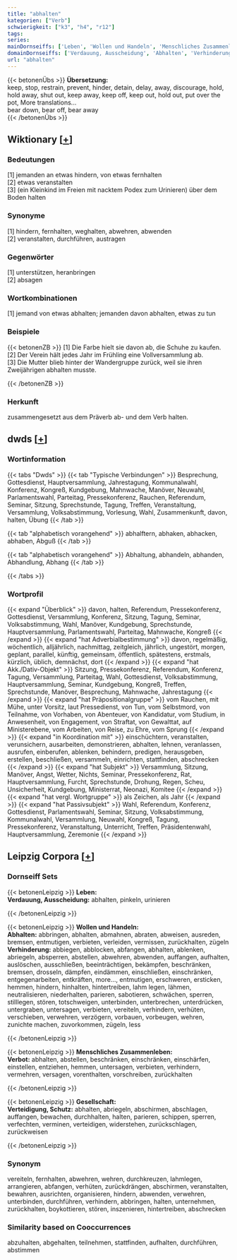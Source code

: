 ```yaml
---
title: "abhalten"
kategorien: ["Verb"]
schwierigkeit: ["k3", "h4", "r12"]
tags:
series:
mainDornseiffs: ['Leben', 'Wollen und Handeln', 'Menschliches Zusammenleben', 'Gesellschaft']
domainDornseiffs: ['Verdauung, Ausscheidung', 'Abhalten', 'Verhinderung', 'Verbot', 'Verteidigung, Schutz']
url: "abhalten"
---
```


{{< betonenÜbs >}}
**Übersetzung:**  
keep, stop, restrain, prevent, hinder, detain, delay, away, discourage, hold, hold away, shut out, keep away, keep  off, keep out, hold out, put over  the pot, More translations...  
bear down, bear  off, bear  away  
{{< /betonenÜbs >}}

## Wiktionary [[+](https://de.wiktionary.org/wiki/abhalten)]

### Bedeutungen
[1] jemanden an etwas hindern, von etwas fernhalten  
[2] etwas veranstalten  
[3] (ein Kleinkind im Freien mit nacktem Podex zum Urinieren) über dem Boden halten  

### Synonyme
[1] hindern, fernhalten, weghalten, abwehren, abwenden  
[2] veranstalten, durchführen, austragen  

### Gegenwörter
[1] unterstützen, heranbringen  
[2] absagen  

### Wortkombinationen
[1] jemand von etwas abhalten; jemanden davon abhalten, etwas zu tun  

### Beispiele
{{< betonenZB >}}
[1] Die Farbe hielt sie davon ab, die Schuhe zu kaufen.  
[2] Der Verein hält jedes Jahr im Frühling eine Vollversammlung ab.  
[3] Die Mutter blieb hinter der Wandergruppe zurück, weil sie ihren Zweijährigen abhalten musste.  

{{< /betonenZB >}}
### Herkunft
zusammengesetzt aus dem Präverb ab- und dem Verb halten.  



## dwds [[+](https://www.dwds.de/wb/abhalten)]

### Wortinformation
{{< tabs "Dwds" >}}
{{< tab "Typische Verbindungen" >}}
Besprechung, Gottesdienst, Hauptversammlung, Jahrestagung, Kommunalwahl, Konferenz, Kongreß, Kundgebung, Mahnwache, Manöver, Neuwahl, Parlamentswahl, Parteitag, Pressekonferenz, Rauchen, Referendum, Seminar, Sitzung, Sprechstunde, Tagung, Treffen, Veranstaltung, Versammlung, Volksabstimmung, Vorlesung, Wahl, Zusammenkunft, davon, halten, Übung
{{< /tab >}}

{{< tab "alphabetisch vorangehend" >}}
abhalftern, abhaken, abhacken, abhaben, Abguß
{{< /tab >}}

{{< tab "alphabetisch vorangehend" >}}
Abhaltung, abhandeln, abhanden, Abhandlung, Abhang
{{< /tab >}}

{{< /tabs >}}

### Wortprofil
{{< expand "Überblick" >}} davon, halten, Referendum, Pressekonferenz, Gottesdienst, Versammlung, Konferenz, Sitzung, Tagung, Seminar, Volksabstimmung, Wahl, Manöver, Kundgebung, Sprechstunde, Hauptversammlung, Parlamentswahl, Parteitag, Mahnwache, Kongreß {{< /expand >}}
{{< expand "hat Adverbialbestimmung" >}} davon, regelmäßig, wöchentlich, alljährlich, nachmittag, zeitgleich, jährlich, ungestört, morgen, geplant, parallel, künftig, gemeinsam, öffentlich, spätestens, erstmals, kürzlich, üblich, demnächst, dort {{< /expand >}}
{{< expand "hat Akk./Dativ-Objekt" >}} Sitzung, Pressekonferenz, Referendum, Konferenz, Tagung, Versammlung, Parteitag, Wahl, Gottesdienst, Volksabstimmung, Hauptversammlung, Seminar, Kundgebung, Kongreß, Treffen, Sprechstunde, Manöver, Besprechung, Mahnwache, Jahrestagung {{< /expand >}}
{{< expand "hat Präpositionalgruppe" >}} vom Rauchen, mit Mühe, unter Vorsitz, laut Pressedienst, von Tun, vom Selbstmord, von Teilnahme, von Vorhaben, von Abenteuer, von Kandidatur, vom Studium, in Anwesenheit, von Engagement, von Straftat, von Gewalttat, auf Ministerebene, vom Arbeiten, von Reise, zu Ehre, vom Sprung {{< /expand >}}
{{< expand "in Koordination mit" >}} einschüchtern, veranstalten, verunsichern, ausarbeiten, demonstrieren, abhalten, lehnen, veranlassen, ausrufen, einberufen, ablenken, behindern, predigen, herausgeben, erstellen, beschließen, versammeln, einrichten, stattfinden, abschrecken {{< /expand >}}
{{< expand "hat Subjekt" >}} Versammlung, Sitzung, Manöver, Angst, Wetter, Nichts, Seminar, Pressekonferenz, Rat, Hauptversammlung, Furcht, Sprechstunde, Drohung, Regen, Scheu, Unsicherheit, Kundgebung, Ministerrat, Neonazi, Komitee {{< /expand >}}
{{< expand "hat vergl. Wortgruppe" >}} als Zeichen, als Jahr {{< /expand >}}
{{< expand "hat Passivsubjekt" >}} Wahl, Referendum, Konferenz, Gottesdienst, Parlamentswahl, Seminar, Sitzung, Volksabstimmung, Kommunalwahl, Versammlung, Neuwahl, Kongreß, Tagung, Pressekonferenz, Veranstaltung, Unterricht, Treffen, Präsidentenwahl, Hauptversammlung, Zeremonie {{< /expand >}}

## Leipzig Corpora [[+](https://corpora.uni-leipzig.de/en/res?word=abhalten&corpusId=deu_newscrawl-public_2018)]

### Dornseiff Sets
{{< betonenLeipzig >}}
**Leben:**  
**Verdauung, Ausscheidung:** abhalten, pinkeln, urinieren  

{{< /betonenLeipzig >}}


{{< betonenLeipzig >}}
**Wollen und Handeln:**  
**Abhalten:** abbringen, abhalten, abmahnen, abraten, abweisen, ausreden, bremsen, entmutigen, verbieten, verleiden, vermissen, zurückhalten, zügeln  
**Verhinderung:** abbiegen, abblocken, abfangen, abhalten, ablenken, abriegeln, absperren, abstellen, abwehren, abwenden, auffangen, aufhalten, auslöschen, ausschließen, beeinträchtigen, bekämpfen, beschränken, bremsen, drosseln, dämpfen, eindämmen, einschließen, einschränken, entgegenarbeiten, entkräften, more..., entmutigen, erschweren, ersticken, hemmen, hindern, hinhalten, hintertreiben, lahm legen, lähmen, neutralisieren, niederhalten, parieren, sabotieren, schwächen, sperren, stilllegen, stören, totschweigen, unterbinden, unterbrechen, unterdrücken, untergraben, untersagen, verbieten, vereiteln, verhindern, verhüten, verschieben, verwehren, verzögern, vorbauen, vorbeugen, wehren, zunichte machen, zuvorkommen, zügeln, less  

{{< /betonenLeipzig >}}


{{< betonenLeipzig >}}
**Menschliches Zusammenleben:**  
**Verbot:** abhalten, abstellen, beschränken, einschränken, einschärfen, einstellen, entziehen, hemmen, untersagen, verbieten, verhindern, vermehren, versagen, vorenthalten, vorschreiben, zurückhalten  

{{< /betonenLeipzig >}}


{{< betonenLeipzig >}}
**Gesellschaft:**  
**Verteidigung, Schutz:** abhalten, abriegeln, abschirmen, abschlagen, auffangen, bewachen, durchhalten, halten, parieren, schippen, sperren, verfechten, verminen, verteidigen, widerstehen, zurückschlagen, zurückweisen  

{{< /betonenLeipzig >}}

### Synonym
vereiteln, fernhalten, abwehren, wehren, durchkreuzen, lahmlegen, arrangieren, abfangen, verhüten, zurückdrängen, abschirmen, veranstalten, bewahren, ausrichten, organisieren, hindern, abwenden, verwehren, unterbinden, durchführen, verhindern, abbringen, halten, unternehmen, zurückhalten, boykottieren, stören, inszenieren, hintertreiben, abschrecken


### Similarity based on Cooccurrences
abzuhalten, abgehalten, teilnehmen, stattfinden, aufhalten, durchführen, abstimmen

